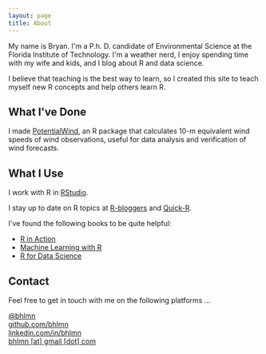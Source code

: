 ```yaml
---
layout: page
title: About
---
```


My name is Bryan. I'm a P.h. D. candidate of Environmental Science at the Florida Institute of Technology. I'm a weather nerd, I enjoy spending time with my wife and kids, and I blog about R and data science.

I believe that teaching is the best way to learn, so I created this site to teach myself new R concepts and help others learn R.

## What I've Done

I made [PotentialWind](https://github.com/bhlmn/PotentialWind), an R package that calculates 10-m equivalent wind speeds of wind observations, useful for data analysis and verification of wind forecasts.

## What I Use

I work with R in [RStudio](https://www.rstudio.com/).

I stay up to date on R topics at [R-bloggers](https://www.r-bloggers.com/) and [Quick-R](http://www.statmethods.net/).

I've found the following books to be quite helpful:

* [R in Action](https://www.amazon.com/Action-Data-Analysis-Graphics/dp/1617291382/ref=dp_ob_title_bk)
* [Machine Learning with R](https://www.amazon.com/Machine-Learning-Second-Brett-Lantz/dp/1784393908/ref=sr_1_1?s=books&ie=UTF8&qid=1471950378&sr=1-1&keywords=machine+learning+with+r)
* [R for Data Science](http://r4ds.had.co.nz/)

## Contact

Feel free to get in touch with me on the following platforms ...

<i class="icon-twitter"></i> [@bhlmn](https://twitter.com/bhlmn)  
<i class="icon-octopus"></i> [github.com/bhlmn](https://github.com/bhlmn)  
<i class="icon-linked_in"></i> [linkedin.com/in/bhlmn](https://www.linkedin.com/in/bhlmn)  
<i class="icon-at"></i> <a href="mailto: bhlmn@gmail.com">bhlmn [at] gmail [dot] com</a>
